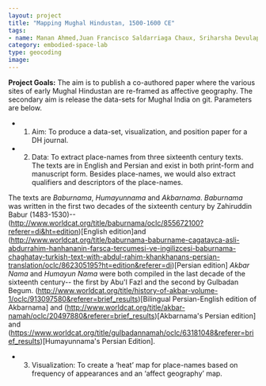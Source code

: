 ```yaml
---
layout: project
title: "Mapping Mughal Hindustan, 1500-1600 CE"
tags:
- name: Manan Ahmed,Juan Francisco Saldarriaga Chaux, Sriharsha Devulapalli, Nadine Fattaleh 
category: embodied-space-lab
type: geocoding
image: 
---
```

**Project Goals:**
The aim is to publish a co-authored paper where the various sites of early Mughal Hindustan are re-framed as affective geography.
The secondary aim is release the data-sets for Mughal India on git. Parameters are below. 

* 1. Aim: To produce a data-set, visualization, and position paper for a DH journal.

* 2. Data: To extract place-names from three sixteenth century texts. 
The texts are in English and Persian and exist in both print-form and manuscript form. 
Besides place-names, we would also extract qualifiers and descriptors of the place-names.

The texts are *Baburnama*, *Humayunnama* and *Akbarnama*. *Baburnama* was written in the first two decades of the sixteenth century by Zahiruddin Babur (1483-1530)-- (http://www.worldcat.org/title/baburnama/oclc/855672100?referer=di&ht=edition)[English edition]and 
(http://www.worldcat.org/title/baburnama-baburname-cagatayca-asli-abdurrahim-hanhananin-farsca-tercumesi-ve-ingilizcesi-baburnama-chaghatay-turkish-text-with-abdul-rahim-khankhanans-persian-translation/oclc/862305195?ht=edition&referer=di)[Persian edition] 
*Akbar Nama* and *Humayun Nama* were both compiled in the last decade of the sixteenth century-- the first by Abu'l Fazl and the second by Gulbadan Begum. (http://www.worldcat.org/title/history-of-akbar-volume-1/oclc/913097580&referer=brief_results)[Bilingual Persian-English edition of Akbarnama]
and (http://www.worldcat.org/title/akbar-namah/oclc/20497880&referer=brief_results)[Akbarnama's Persian edition] and (https://www.worldcat.org/title/gulbadannamah/oclc/63181048&referer=brief_results)[Humayunnama's Persian Edition].


* 3. Visualization: To create a ‘heat’ map for place-names based on frequency of appearances and an ‘affect geography’ map.
